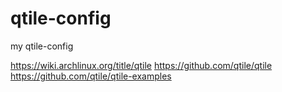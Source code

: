 # qtile-config
my qtile-config

https://wiki.archlinux.org/title/qtile
https://github.com/qtile/qtile
https://github.com/qtile/qtile-examples

